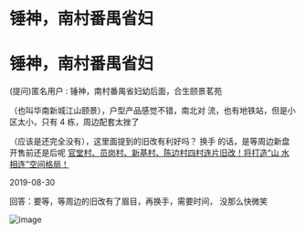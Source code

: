# 锤神，南村番禺省妇

# 锤神，南村番禺省妇

(提问)匿名用户 : 锤神，南村番禺省妇幼后面，合生颐景茗苑

（也叫华南新城江山颐景），户型产品感觉不错，南北对 流，也有地铁站，但是小区太小，只有 4 栋，周边配套太挫了

（应该是还完全没有），这里面提到的旧改有利好吗？ 换手 的话，是等周边新盘开售前还是后呢 [官堂村、员岗村、新基村、陈边村四村连片旧改！将打造](https://mp.weixin.qq.com/s/26076JjX-ZrHpUc4U6ywHQ)[“](https://mp.weixin.qq.com/s/26076JjX-ZrHpUc4U6ywHQ)[山 水相连](https://mp.weixin.qq.com/s/26076JjX-ZrHpUc4U6ywHQ)[”](https://mp.weixin.qq.com/s/26076JjX-ZrHpUc4U6ywHQ)[空间格局！](https://mp.weixin.qq.com/s/26076JjX-ZrHpUc4U6ywHQ)

2019-08-30

回答：要等，等周边的旧改有了眉目，再换手，需要时间， 没那么快微笑

![image](img/Image_029.png)